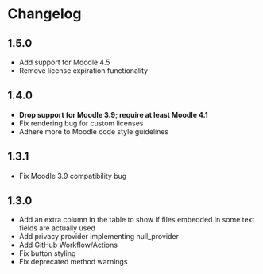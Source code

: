 # Changelog

## 1.5.0

- Add support for Moodle 4.5
- Remove license expiration functionality

## 1.4.0

- **Drop support for Moodle 3.9; require at least Moodle 4.1**
- Fix rendering bug for custom licenses
- Adhere more to Moodle code style guidelines

## 1.3.1

- Fix Moodle 3.9 compatibility bug

## 1.3.0

- Add an extra column in the table to show if files embedded in some text fields are actually used
- Add privacy provider implementing null_provider
- Add GitHub Workflow/Actions
- Fix button styling
- Fix deprecated method warnings
